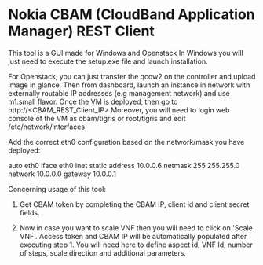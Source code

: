 # Nokia CBAM (CloudBand Application Manager) REST Client

This tool is a GUI made for Windows and Openstack
In Windows you will just need to execute the setup.exe file and launch installation.

For Openstack, you can just transfer the qcow2 on the controller and upload image in glance. Then from dashboard, launch an instance in network with externally routable IP addresses (e.g management network) and use m1.small flavor. Once the VM is deployed, then go to http://<CBAM_REST_Client_IP>
Moreover, you will need to login web console of the VM as cbam/tigris or root/tigris and edit /etc/network/interfaces

Add the correct eth0 configuration based on the network/mask you have deployed:

auto eth0
iface eth0 inet static
address 10.0.0.6
netmask 255.255.255.0
network 10.0.0.0
gateway 10.0.0.1

Concerning usage of this tool:
1. Get CBAM token by completing the CBAM IP, client id and client secret fields.

2. Now in case you want to scale VNF then you will need to click on 'Scale VNF'. Access token and CBAM IP will be automatically populated after executing step 1. You will need here to define aspect id, VNF Id, number of steps, scale direction and additional parameters.
